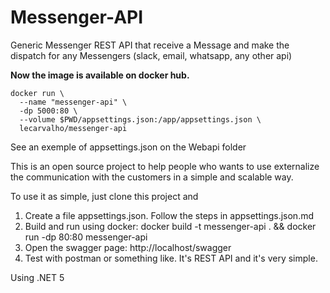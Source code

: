 # Messenger-API
Generic Messenger REST API that receive a Message and make the dispatch for any Messengers (slack, email, whatsapp, any other api)

__Now the image is available on docker hub.__

```
docker run \
  --name "messenger-api" \
  -dp 5000:80 \
  --volume $PWD/appsettings.json:/app/appsettings.json \
  lecarvalho/messenger-api
```

See an exemple of appsettings.json on the Webapi folder

This is an open source project to help people who wants to use externalize the communication with the customers in a simple and scalable way.

To use it as simple, just clone this project and

1. Create a file appsettings.json. Follow the steps in appsettings.json.md
2. Build and run using docker: docker build -t messenger-api . && docker run -dp 80:80 messenger-api
3. Open the swagger page: http://localhost/swagger
3. Test with postman or something like. It's REST API and it's very simple.

Using .NET 5
